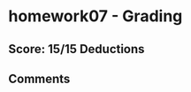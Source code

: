 homework07 - Grading
====================

**Score**: 15/15
Deductions
----------

Comments
--------
